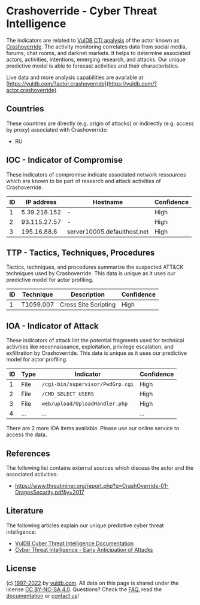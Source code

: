 # Crashoverride - Cyber Threat Intelligence

The indicators are related to [VulDB CTI analysis](https://vuldb.com/?kb.cti) of the actor known as [Crashoverride](https://vuldb.com/?actor.crashoverride). The activity monitoring correlates data from social media, forums, chat rooms, and darknet markets. It helps to determine associated actors, activities, intentions, emerging research, and attacks. Our unique predictive model is able to forecast activities and their characteristics.

Live data and more analysis capabilities are available at [https://vuldb.com/?actor.crashoverride](https://vuldb.com/?actor.crashoverride)

## Countries

These countries are directly (e.g. origin of attacks) or indirectly (e.g. access by proxy) associated with Crashoverride:

* RU

## IOC - Indicator of Compromise

These indicators of compromise indicate associated network ressources which are known to be part of research and attack activities of Crashoverride.

ID | IP address | Hostname | Confidence
-- | ---------- | -------- | ----------
1 | 5.39.218.152 | - | High
2 | 93.115.27.57 | - | High
3 | 195.16.88.6 | server10005.defaulthost.net | High

## TTP - Tactics, Techniques, Procedures

Tactics, techniques, and procedures summarize the suspected ATT&CK techniques used by Crashoverride. This data is unique as it uses our predictive model for actor profiling.

ID | Technique | Description | Confidence
-- | --------- | ----------- | ----------
1 | T1059.007 | Cross Site Scripting | High

## IOA - Indicator of Attack

These indicators of attack list the potential fragments used for technical activities like reconnaissance, exploitation, privilege escalation, and exfiltration by Crashoverride. This data is unique as it uses our predictive model for actor profiling.

ID | Type | Indicator | Confidence
-- | ---- | --------- | ----------
1 | File | `/cgi-bin/supervisor/PwdGrp.cgi` | High
2 | File | `/CMD_SELECT_USERS` | High
3 | File | `web/upload/UploadHandler.php` | High
4 | ... | ... | ...

There are 2 more IOA items available. Please use our online service to access the data.

## References

The following list contains external sources which discuss the actor and the associated activities:

* https://www.threatminer.org/report.php?q=CrashOverride-01-DragosSecurity.pdf&y=2017

## Literature

The following articles explain our unique predictive cyber threat intelligence:

* [VulDB Cyber Threat Intelligence Documentation](https://vuldb.com/?kb.cti)
* [Cyber Threat Intelligence - Early Anticipation of Attacks](https://www.scip.ch/en/?labs.20201022)

## License

(c) [1997-2022](https://vuldb.com/?kb.changelog) by [vuldb.com](https://vuldb.com/?kb.about). All data on this page is shared under the license [CC BY-NC-SA 4.0](https://creativecommons.org/licenses/by-nc-sa/4.0/). Questions? Check the [FAQ](https://vuldb.com/?kb.faq), read the [documentation](https://vuldb.com/?kb) or [contact us](https://vuldb.com/?contact)!
